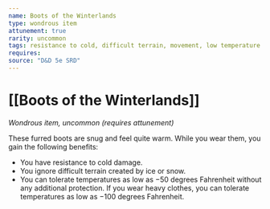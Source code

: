 ```yaml
---
name: Boots of the Winterlands
type: wondrous item
attunement: true
rarity: uncommon
tags: resistance to cold, difficult terrain, movement, low temperature
requires: 
source: "D&D 5e SRD"
---
```

# [[Boots of the Winterlands]]

*Wondrous item, uncommon (requires attunement)*

These furred boots are snug and feel quite warm. While you wear them, you gain the following benefits:
- You have resistance to cold damage.
- You ignore difficult terrain created by ice or snow.
- You can tolerate temperatures as low as −50 degrees Fahrenheit without any additional protection. If you wear heavy clothes, you can tolerate temperatures as low as −100 degrees Fahrenheit.